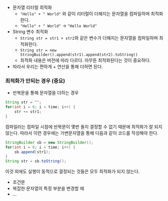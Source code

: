 - 문자열 리터럴 최적화
	- `"Hello" + " World"` 와 같이 리터럴이 더해지는 문자열을 컴파일하며 최적화한다.
	- `"Hello" + " World"` -> `"Hello World"`
- String 변수 최적화
	- `String str = str1 + str2`와 같은 변수가 더해지는 문자열을 컴파일하며 최적화한다.
	- `String str = new StringBuilder().append(str1).append(str2).toString()`
	- 최적화 내용은 버전에 따라 다르다. 아무튼 최적화된다는 것이 중요하다.
- 따라서 우리는 편하게 + 연산을 통해 더하면 된다.
### 최적화가 안되는 경우 (중요)
- 반복문을 통해 문자열을 더하는 경우
```java
String str = "";
for(int i = 0; i < time; i++) {
	str += str1;
}
```
컴파일러는 컴파일 시점에 반복문이 몇번 돌지 결정할 수 없기 때문에 최적화가 잘 되지 않는다.
따라서 이런 경우에는 가변문자열을 통해 다음과 같이 코드를 작성해야 한다.
```java
StringBuilder sb = new StringBuilder();
for(int i = 0; i < time; i++) {
	sb.append(str1);
}
String str = sb.toString();
```
이것 외에도 실행이 동적으로 결정되는 것들은 모두 최적화가 되지 않는다.
- 조건문
- 복잡한 문자열의 특정 부분을 변경할 때
- ...
